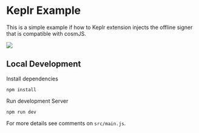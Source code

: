 # Keplr Example
This is a simple example if how to Keplr extension injects the offline signer that is compatible with cosmJS. 

![](splash.png)
## Local Development

Install dependencies

```
npm install

```

Run development Server
```
npm run dev
```

For more details see comments on `src/main.js`.
